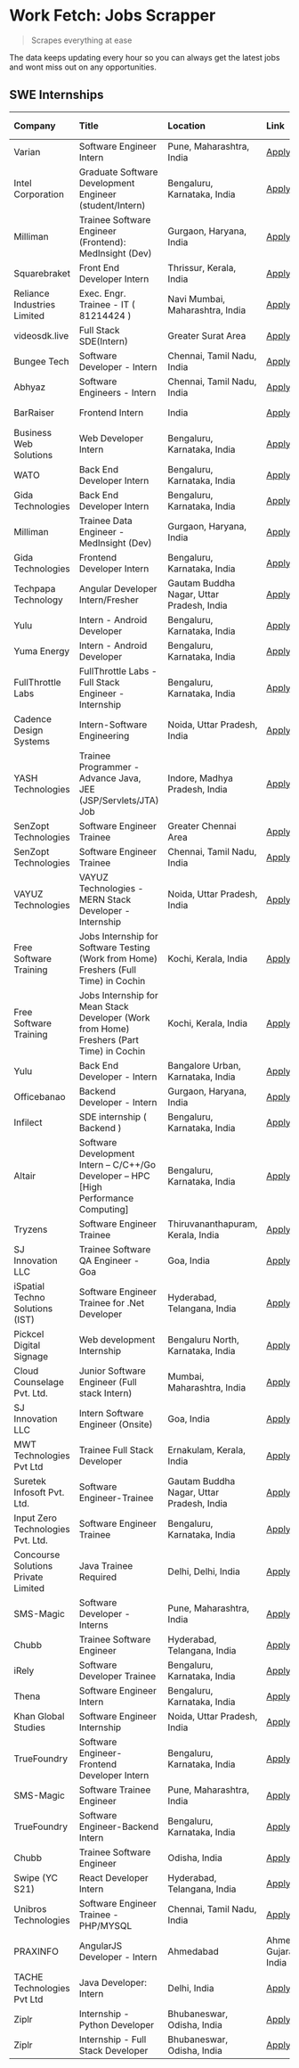 # Work Fetch: Jobs Scrapper
> Scrapes everything at ease

The data keeps updating every hour so you can always get the latest jobs and wont miss out on any opportunities.

## SWE Internships
<!--START_SECTION:workfetch-->
| Company                             | Title                                                                                    | Location                                  | Link                                                                                                                                                                                                                                                                                                                   | Date Posted   |
|:------------------------------------|:-----------------------------------------------------------------------------------------|:------------------------------------------|:-----------------------------------------------------------------------------------------------------------------------------------------------------------------------------------------------------------------------------------------------------------------------------------------------------------------------|:--------------|
| Varian                              | Software Engineer Intern                                                                 | Pune, Maharashtra, India                  | [Apply](https://in.linkedin.com/jobs/view/software-engineer-intern-at-varian-3845773362?refId=hAZ1gSk0qCSu%2FC%2B4y5vp%2Fg%3D%3D&trackingId=AWL7kcDvuaJmHGSZ83NsaA%3D%3D&position=20&pageNum=1&trk=public_jobs_jserp-result_search-card)                                                                               | 2024-03-04    |
| Intel Corporation                   | Graduate Software Development Engineer (student/Intern)                                  | Bengaluru, Karnataka, India               | [Apply](https://in.linkedin.com/jobs/view/graduate-software-development-engineer-student-intern-at-intel-corporation-3844158226?refId=%2Bh4dBXRgS7MSeO09rJGABA%3D%3D&trackingId=uPvuO2UW4XwmABxaawDS4Q%3D%3D&position=14&pageNum=0&trk=public_jobs_jserp-result_search-card)                                           | 2024-03-02    |
| Milliman                            | Trainee Software Engineer (Frontend): MedInsight (Dev)                                   | Gurgaon, Haryana, India                   | [Apply](https://in.linkedin.com/jobs/view/trainee-software-engineer-frontend-medinsight-dev-at-milliman-3792874280?refId=%2Bh4dBXRgS7MSeO09rJGABA%3D%3D&trackingId=hDpPTSB%2Fx0gRdaIP3PlKfw%3D%3D&position=5&pageNum=0&trk=public_jobs_jserp-result_search-card)                                                       | 2024-03-01    |
| Squarebraket                        | Front End Developer Intern                                                               | Thrissur, Kerala, India                   | [Apply](https://in.linkedin.com/jobs/view/front-end-developer-intern-at-squarebraket-3838541191?refId=%2Bh4dBXRgS7MSeO09rJGABA%3D%3D&trackingId=qG6l%2BPPNLUVObN%2FR%2Bpn79g%3D%3D&position=16&pageNum=0&trk=public_jobs_jserp-result_search-card)                                                                     | 2024-02-29    |
| Reliance Industries Limited         | Exec. Engr. Trainee - IT ( 81214424 )                                                    | Navi Mumbai, Maharashtra, India           | [Apply](https://in.linkedin.com/jobs/view/exec-engr-trainee-it-81214424-at-reliance-industries-limited-3842850941?refId=gG5dArEW1HSxK1do2og8gg%3D%3D&trackingId=Yyu3c847ebmgSpdEpRFy%2Fw%3D%3D&position=11&pageNum=2&trk=public_jobs_jserp-result_search-card)                                                         | 2024-02-29    |
| videosdk.live                       | Full Stack SDE(Intern)                                                                   | Greater Surat Area                        | [Apply](https://in.linkedin.com/jobs/view/full-stack-sde-intern-at-videosdk-live-3842945056?refId=%2F12pelyFX%2FE21BQbbkwItw%3D%3D&trackingId=5KFtjOx7LW34%2FZc%2FB4Bltg%3D%3D&position=6&pageNum=3&trk=public_jobs_jserp-result_search-card)                                                                          | 2024-02-29    |
| Bungee Tech                         | Software Developer - Intern                                                              | Chennai, Tamil Nadu, India                | [Apply](https://in.linkedin.com/jobs/view/software-developer-intern-at-bungee-tech-3842220746?refId=gG5dArEW1HSxK1do2og8gg%3D%3D&trackingId=wwV%2Bca6c6KYq0Kf6RvlD3g%3D%3D&position=3&pageNum=2&trk=public_jobs_jserp-result_search-card)                                                                              | 2024-02-28    |
| Abhyaz                              | Software Engineers - Intern                                                              | Chennai, Tamil Nadu, India                | [Apply](https://in.linkedin.com/jobs/view/software-engineers-intern-at-abhyaz-3842331306?refId=gG5dArEW1HSxK1do2og8gg%3D%3D&trackingId=JZq8egUg3mdYwUC7VF3gNw%3D%3D&position=14&pageNum=2&trk=public_jobs_jserp-result_search-card)                                                                                    | 2024-02-28    |
| BarRaiser                           | Frontend Intern                                                                          | India                                     | [Apply](https://in.linkedin.com/jobs/view/frontend-intern-at-barraiser-3830344799?refId=%2F12pelyFX%2FE21BQbbkwItw%3D%3D&trackingId=Wlq%2BRpfAs0SS5PkuOucsfA%3D%3D&position=2&pageNum=3&trk=public_jobs_jserp-result_search-card)                                                                                      | 2024-02-27    |
| Business Web Solutions              | Web Developer Intern                                                                     | Bengaluru, Karnataka, India               | [Apply](https://in.linkedin.com/jobs/view/web-developer-intern-at-business-web-solutions-3839906144?refId=%2Bh4dBXRgS7MSeO09rJGABA%3D%3D&trackingId=4kCmbIyTlK1mtfukaqFE8A%3D%3D&position=20&pageNum=0&trk=public_jobs_jserp-result_search-card)                                                                       | 2024-02-26    |
| WATO                                | Back End Developer Intern                                                                | Bengaluru, Karnataka, India               | [Apply](https://in.linkedin.com/jobs/view/back-end-developer-intern-at-wato-3834852920?refId=gG5dArEW1HSxK1do2og8gg%3D%3D&trackingId=Ys98p8vE6p8Rih3gmdbQbg%3D%3D&position=20&pageNum=2&trk=public_jobs_jserp-result_search-card)                                                                                      | 2024-02-26    |
| Gida Technologies                   | Back End Developer Intern                                                                | Bengaluru, Karnataka, India               | [Apply](https://in.linkedin.com/jobs/view/back-end-developer-intern-at-gida-technologies-3836849295?refId=gG5dArEW1HSxK1do2og8gg%3D%3D&trackingId=TkBeFPPPz7f%2Fc4fomY0Ykg%3D%3D&position=1&pageNum=2&trk=public_jobs_jserp-result_search-card)                                                                        | 2024-02-23    |
| Milliman                            | Trainee Data Engineer - MedInsight (Dev)                                                 | Gurgaon, Haryana, India                   | [Apply](https://in.linkedin.com/jobs/view/trainee-data-engineer-medinsight-dev-at-milliman-3789275187?refId=gG5dArEW1HSxK1do2og8gg%3D%3D&trackingId=TJeEgh%2B45XU17nJaqc6Mug%3D%3D&position=13&pageNum=2&trk=public_jobs_jserp-result_search-card)                                                                     | 2024-02-23    |
| Gida Technologies                   | Frontend Developer Intern                                                                | Bengaluru, Karnataka, India               | [Apply](https://in.linkedin.com/jobs/view/frontend-developer-intern-at-gida-technologies-3836040945?refId=%2Bh4dBXRgS7MSeO09rJGABA%3D%3D&trackingId=TJYD0%2BqYsk0E9BID1OxVBA%3D%3D&position=18&pageNum=0&trk=public_jobs_jserp-result_search-card)                                                                     | 2024-02-21    |
| Techpapa Technology                 | Angular Developer Intern/Fresher                                                         | Gautam Buddha Nagar, Uttar Pradesh, India | [Apply](https://in.linkedin.com/jobs/view/angular-developer-intern-fresher-at-techpapa-technology-3834305862?refId=hAZ1gSk0qCSu%2FC%2B4y5vp%2Fg%3D%3D&trackingId=%2B%2Bp2lJ09bVXwoqs48FCM4A%3D%3D&position=25&pageNum=1&trk=public_jobs_jserp-result_search-card)                                                      | 2024-02-20    |
| Yulu                                | Intern - Android Developer                                                               | Bengaluru, Karnataka, India               | [Apply](https://in.linkedin.com/jobs/view/intern-android-developer-at-yulu-3834459982?refId=hAZ1gSk0qCSu%2FC%2B4y5vp%2Fg%3D%3D&trackingId=qGvHFsuke3mZ7RVXjeiUzw%3D%3D&position=22&pageNum=1&trk=public_jobs_jserp-result_search-card)                                                                                 | 2024-02-19    |
| Yuma Energy                         | Intern - Android Developer                                                               | Bengaluru, Karnataka, India               | [Apply](https://in.linkedin.com/jobs/view/intern-android-developer-at-yuma-energy-3830771896?refId=%2F12pelyFX%2FE21BQbbkwItw%3D%3D&trackingId=8tLkLL1qxbuBVVsZQifjKw%3D%3D&position=16&pageNum=3&trk=public_jobs_jserp-result_search-card)                                                                            | 2024-02-19    |
| FullThrottle Labs                   | FullThrottle Labs - Full Stack Engineer - Internship                                     | Bengaluru, Karnataka, India               | [Apply](https://in.linkedin.com/jobs/view/fullthrottle-labs-full-stack-engineer-internship-at-fullthrottle-labs-3829636016?refId=hAZ1gSk0qCSu%2FC%2B4y5vp%2Fg%3D%3D&trackingId=1I5xrfnI6X1WT8kEtva94g%3D%3D&position=23&pageNum=1&trk=public_jobs_jserp-result_search-card)                                            | 2024-02-17    |
| Cadence Design Systems              | Intern-Software Engineering                                                              | Noida, Uttar Pradesh, India               | [Apply](https://in.linkedin.com/jobs/view/intern-software-engineering-at-cadence-design-systems-3794689056?refId=gG5dArEW1HSxK1do2og8gg%3D%3D&trackingId=wTYsZzwR1BxPQcXxgVCZPw%3D%3D&position=19&pageNum=2&trk=public_jobs_jserp-result_search-card)                                                                  | 2024-02-17    |
| YASH Technologies                   | Trainee Programmer - Advance Java, JEE (JSP/Servlets/JTA) Job                            | Indore, Madhya Pradesh, India             | [Apply](https://in.linkedin.com/jobs/view/trainee-programmer-advance-java-jee-jsp-servlets-jta-job-at-yash-technologies-3811759183?refId=%2Bh4dBXRgS7MSeO09rJGABA%3D%3D&trackingId=GBwvVR%2BhEjdhkQFhSr%2Bi2Q%3D%3D&position=17&pageNum=0&trk=public_jobs_jserp-result_search-card)                                    | 2024-02-13    |
| SenZopt Technologies                | Software Engineer Trainee                                                                | Greater Chennai Area                      | [Apply](https://in.linkedin.com/jobs/view/software-engineer-trainee-at-senzopt-technologies-3827688781?refId=hAZ1gSk0qCSu%2FC%2B4y5vp%2Fg%3D%3D&trackingId=ZPyjRo70I2D%2BuL9Mf8KPIA%3D%3D&position=9&pageNum=1&trk=public_jobs_jserp-result_search-card)                                                               | 2024-02-12    |
| SenZopt Technologies                | Software Engineer Trainee                                                                | Chennai, Tamil Nadu, India                | [Apply](https://in.linkedin.com/jobs/view/software-engineer-trainee-at-senzopt-technologies-3827686880?refId=hAZ1gSk0qCSu%2FC%2B4y5vp%2Fg%3D%3D&trackingId=Hl9m43tRkjjpvYgIjaGxnA%3D%3D&position=19&pageNum=1&trk=public_jobs_jserp-result_search-card)                                                                | 2024-02-12    |
| VAYUZ Technologies                  | VAYUZ Technologies - MERN Stack Developer - Internship                                   | Noida, Uttar Pradesh, India               | [Apply](https://in.linkedin.com/jobs/view/vayuz-technologies-mern-stack-developer-internship-at-vayuz-technologies-3822619356?refId=gG5dArEW1HSxK1do2og8gg%3D%3D&trackingId=bv8I19y%2FrYHpzHMoDUwlSg%3D%3D&position=4&pageNum=2&trk=public_jobs_jserp-result_search-card)                                              | 2024-02-10    |
| Free Software Training              | Jobs Internship for Software Testing (Work from Home) Freshers (Full Time) in Cochin     | Kochi, Kerala, India                      | [Apply](https://in.linkedin.com/jobs/view/jobs-internship-for-software-testing-work-from-home-freshers-full-time-in-cochin-at-free-software-training-3826557030?refId=%2F12pelyFX%2FE21BQbbkwItw%3D%3D&trackingId=G53ZO7EZq89sP3AcJJ8QZg%3D%3D&position=4&pageNum=3&trk=public_jobs_jserp-result_search-card)          | 2024-02-10    |
| Free Software Training              | Jobs Internship for Mean Stack Developer (Work from Home) Freshers (Part Time) in Cochin | Kochi, Kerala, India                      | [Apply](https://in.linkedin.com/jobs/view/jobs-internship-for-mean-stack-developer-work-from-home-freshers-part-time-in-cochin-at-free-software-training-3826556130?refId=%2F12pelyFX%2FE21BQbbkwItw%3D%3D&trackingId=Wi48Cmkc%2BSvhjl9WXo%2FdPQ%3D%3D&position=18&pageNum=3&trk=public_jobs_jserp-result_search-card) | 2024-02-10    |
| Yulu                                | Back End Developer - Intern                                                              | Bangalore Urban, Karnataka, India         | [Apply](https://in.linkedin.com/jobs/view/back-end-developer-intern-at-yulu-3821682220?refId=%2Bh4dBXRgS7MSeO09rJGABA%3D%3D&trackingId=h0XTpgc2C3J3McdCjIRrGg%3D%3D&position=8&pageNum=0&trk=public_jobs_jserp-result_search-card)                                                                                     | 2024-02-04    |
| Officebanao                         | Backend Developer - Intern                                                               | Gurgaon, Haryana, India                   | [Apply](https://in.linkedin.com/jobs/view/backend-developer-intern-at-officebanao-3814263731?refId=%2Bh4dBXRgS7MSeO09rJGABA%3D%3D&trackingId=ifXPEED7LHVCYRAl9odTRg%3D%3D&position=25&pageNum=0&trk=public_jobs_jserp-result_search-card)                                                                              | 2024-01-31    |
| Infilect                            | SDE internship ( Backend )                                                               | Bengaluru, Karnataka, India               | [Apply](https://in.linkedin.com/jobs/view/sde-internship-backend-at-infilect-3815120558?refId=hAZ1gSk0qCSu%2FC%2B4y5vp%2Fg%3D%3D&trackingId=MAGx0kqC4405%2B94WfdKNlw%3D%3D&position=1&pageNum=1&trk=public_jobs_jserp-result_search-card)                                                                              | 2024-01-25    |
| Altair                              | Software Development Intern – C/C++/Go Developer – HPC [High Performance Computing]      | Bengaluru, Karnataka, India               | [Apply](https://in.linkedin.com/jobs/view/software-development-intern-%E2%80%93-c-c%2B%2B-go-developer-%E2%80%93-hpc-high-performance-computing-at-altair-3809167074?refId=%2F12pelyFX%2FE21BQbbkwItw%3D%3D&trackingId=A0iAZG3PSrJ72IIxuHrnKg%3D%3D&position=8&pageNum=3&trk=public_jobs_jserp-result_search-card)     | 2024-01-19    |
| Tryzens                             | Software Engineer Trainee                                                                | Thiruvananthapuram, Kerala, India         | [Apply](https://in.linkedin.com/jobs/view/software-engineer-trainee-at-tryzens-3809363491?refId=hAZ1gSk0qCSu%2FC%2B4y5vp%2Fg%3D%3D&trackingId=w%2BvKhgo5PV7lqLkMj7ap%2Bg%3D%3D&position=12&pageNum=1&trk=public_jobs_jserp-result_search-card)                                                                         | 2024-01-18    |
| SJ Innovation LLC                   | Trainee Software QA Engineer - Goa                                                       | Goa, India                                | [Apply](https://in.linkedin.com/jobs/view/trainee-software-qa-engineer-goa-at-sj-innovation-llc-3804578231?refId=%2F12pelyFX%2FE21BQbbkwItw%3D%3D&trackingId=GBGC624%2B45KJG3WdY5J3mA%3D%3D&position=14&pageNum=3&trk=public_jobs_jserp-result_search-card)                                                            | 2024-01-18    |
| iSpatial Techno Solutions (IST)     | Software Engineer Trainee for .Net Developer                                             | Hyderabad, Telangana, India               | [Apply](https://in.linkedin.com/jobs/view/software-engineer-trainee-for-net-developer-at-ispatial-techno-solutions-ist-3826984352?refId=%2F12pelyFX%2FE21BQbbkwItw%3D%3D&trackingId=qWVHqiQsQldyykxgQcIsQg%3D%3D&position=20&pageNum=3&trk=public_jobs_jserp-result_search-card)                                       | 2024-01-16    |
| Pickcel Digital Signage             | Web development Internship                                                               | Bengaluru North, Karnataka, India         | [Apply](https://in.linkedin.com/jobs/view/web-development-internship-at-pickcel-digital-signage-3826062393?refId=gG5dArEW1HSxK1do2og8gg%3D%3D&trackingId=YG1CUEvGguHmn7wywpXOnw%3D%3D&position=10&pageNum=2&trk=public_jobs_jserp-result_search-card)                                                                  | 2024-01-15    |
| Cloud Counselage Pvt. Ltd.          | Junior Software Engineer (Full stack Intern)                                             | Mumbai, Maharashtra, India                | [Apply](https://in.linkedin.com/jobs/view/junior-software-engineer-full-stack-intern-at-cloud-counselage-pvt-ltd-3803132814?refId=hAZ1gSk0qCSu%2FC%2B4y5vp%2Fg%3D%3D&trackingId=kfmu0X3z4h0p35ohaSgqOA%3D%3D&position=2&pageNum=1&trk=public_jobs_jserp-result_search-card)                                            | 2024-01-11    |
| SJ Innovation LLC                   | Intern Software Engineer (Onsite)                                                        | Goa, India                                | [Apply](https://in.linkedin.com/jobs/view/intern-software-engineer-onsite-at-sj-innovation-llc-3799959011?refId=hAZ1gSk0qCSu%2FC%2B4y5vp%2Fg%3D%3D&trackingId=Ob4O4NNTtipHPRuO2aOOHQ%3D%3D&position=17&pageNum=1&trk=public_jobs_jserp-result_search-card)                                                             | 2024-01-11    |
| MWT Technologies Pvt Ltd            | Trainee Full Stack Developer                                                             | Ernakulam, Kerala, India                  | [Apply](https://in.linkedin.com/jobs/view/trainee-full-stack-developer-at-mwt-technologies-pvt-ltd-3800921715?refId=%2Bh4dBXRgS7MSeO09rJGABA%3D%3D&trackingId=ZLBaPilVjc%2FwqJkNjaB1jw%3D%3D&position=4&pageNum=0&trk=public_jobs_jserp-result_search-card)                                                            | 2024-01-09    |
| Suretek Infosoft Pvt. Ltd.          | Software Engineer-Trainee                                                                | Gautam Buddha Nagar, Uttar Pradesh, India | [Apply](https://in.linkedin.com/jobs/view/software-engineer-trainee-at-suretek-infosoft-pvt-ltd-3800934643?refId=%2Bh4dBXRgS7MSeO09rJGABA%3D%3D&trackingId=b3saWdJvbH%2FMdWIK%2BPMH0Q%3D%3D&position=21&pageNum=0&trk=public_jobs_jserp-result_search-card)                                                            | 2024-01-09    |
| Input Zero Technologies Pvt. Ltd.   | Software Engineer Trainee                                                                | Bengaluru, Karnataka, India               | [Apply](https://in.linkedin.com/jobs/view/software-engineer-trainee-at-input-zero-technologies-pvt-ltd-3800927643?refId=hAZ1gSk0qCSu%2FC%2B4y5vp%2Fg%3D%3D&trackingId=6TcOy%2Fc7aDEM2lmFqnRLBA%3D%3D&position=6&pageNum=1&trk=public_jobs_jserp-result_search-card)                                                    | 2024-01-09    |
| Concourse Solutions Private Limited | Java Trainee Required                                                                    | Delhi, Delhi, India                       | [Apply](https://in.linkedin.com/jobs/view/java-trainee-required-at-concourse-solutions-private-limited-3800941190?refId=gG5dArEW1HSxK1do2og8gg%3D%3D&trackingId=Yze3a%2FR7wd%2Bv0PhSzM%2FopQ%3D%3D&position=24&pageNum=2&trk=public_jobs_jserp-result_search-card)                                                     | 2024-01-09    |
| SMS-Magic                           | Software Developer -Interns                                                              | Pune, Maharashtra, India                  | [Apply](https://in.linkedin.com/jobs/view/software-developer-interns-at-sms-magic-3799485343?refId=hAZ1gSk0qCSu%2FC%2B4y5vp%2Fg%3D%3D&trackingId=vpatnrbyevLmS5unbOAONA%3D%3D&position=11&pageNum=1&trk=public_jobs_jserp-result_search-card)                                                                          | 2024-01-05    |
| Chubb                               | Trainee Software Engineer                                                                | Hyderabad, Telangana, India               | [Apply](https://in.linkedin.com/jobs/view/trainee-software-engineer-at-chubb-3811550279?refId=gG5dArEW1HSxK1do2og8gg%3D%3D&trackingId=tSCCEi4koopmyIfz0zE1lw%3D%3D&position=16&pageNum=2&trk=public_jobs_jserp-result_search-card)                                                                                     | 2023-12-28    |
| iRely                               | Software Developer Trainee                                                               | Bengaluru, Karnataka, India               | [Apply](https://in.linkedin.com/jobs/view/software-developer-trainee-at-irely-3801577534?refId=%2Bh4dBXRgS7MSeO09rJGABA%3D%3D&trackingId=QuqADHaHhwUBMyoRJDfvQw%3D%3D&position=11&pageNum=0&trk=public_jobs_jserp-result_search-card)                                                                                  | 2023-12-22    |
| Thena                               | Software Engineer Intern                                                                 | Bengaluru, Karnataka, India               | [Apply](https://in.linkedin.com/jobs/view/software-engineer-intern-at-thena-3778731751?refId=%2Bh4dBXRgS7MSeO09rJGABA%3D%3D&trackingId=EnYSNVvHdpPC8hFcMMLX%2Bw%3D%3D&position=13&pageNum=0&trk=public_jobs_jserp-result_search-card)                                                                                  | 2023-12-05    |
| Khan Global Studies                 | Software Engineer Internship                                                             | Noida, Uttar Pradesh, India               | [Apply](https://in.linkedin.com/jobs/view/software-engineer-internship-at-khan-global-studies-3766942197?refId=hAZ1gSk0qCSu%2FC%2B4y5vp%2Fg%3D%3D&trackingId=IIgfAczTqflWzIuhbGxC3A%3D%3D&position=21&pageNum=1&trk=public_jobs_jserp-result_search-card)                                                              | 2023-11-27    |
| TrueFoundry                         | Software Engineer- Frontend Developer Intern                                             | Bengaluru, Karnataka, India               | [Apply](https://in.linkedin.com/jobs/view/software-engineer-frontend-developer-intern-at-truefoundry-3790095058?refId=%2Bh4dBXRgS7MSeO09rJGABA%3D%3D&trackingId=nWSZFNcAJNDVqM%2FiasP7hQ%3D%3D&position=12&pageNum=0&trk=public_jobs_jserp-result_search-card)                                                         | 2023-11-24    |
| SMS-Magic                           | Software Trainee Engineer                                                                | Pune, Maharashtra, India                  | [Apply](https://in.linkedin.com/jobs/view/software-trainee-engineer-at-sms-magic-3761409781?refId=hAZ1gSk0qCSu%2FC%2B4y5vp%2Fg%3D%3D&trackingId=gKZm77Hr3BZxFs8WJgMDTg%3D%3D&position=4&pageNum=1&trk=public_jobs_jserp-result_search-card)                                                                            | 2023-11-16    |
| TrueFoundry                         | Software Engineer-Backend Intern                                                         | Bengaluru, Karnataka, India               | [Apply](https://in.linkedin.com/jobs/view/software-engineer-backend-intern-at-truefoundry-3779508170?refId=hAZ1gSk0qCSu%2FC%2B4y5vp%2Fg%3D%3D&trackingId=aR9fJlMdMw%2FYkLFuM7%2B4cQ%3D%3D&position=8&pageNum=1&trk=public_jobs_jserp-result_search-card)                                                               | 2023-11-10    |
| Chubb                               | Trainee Software Engineer                                                                | Odisha, India                             | [Apply](https://in.linkedin.com/jobs/view/trainee-software-engineer-at-chubb-3756335100?refId=%2F12pelyFX%2FE21BQbbkwItw%3D%3D&trackingId=XWWyWKDFj6W43pAwp4LMKg%3D%3D&position=11&pageNum=3&trk=public_jobs_jserp-result_search-card)                                                                                 | 2023-11-02    |
| Swipe (YC S21)                      | React Developer Intern                                                                   | Hyderabad, Telangana, India               | [Apply](https://in.linkedin.com/jobs/view/react-developer-intern-at-swipe-yc-s21-3737600089?refId=%2Bh4dBXRgS7MSeO09rJGABA%3D%3D&trackingId=aeqSIksSjEU9xmbpV3MBLg%3D%3D&position=15&pageNum=0&trk=public_jobs_jserp-result_search-card)                                                                               | 2023-10-13    |
| Unibros Technologies                | Software Engineer Trainee - PHP/MYSQL                                                    | Chennai, Tamil Nadu, India                | [Apply](https://in.linkedin.com/jobs/view/software-engineer-trainee-php-mysql-at-unibros-technologies-3656599241?refId=hAZ1gSk0qCSu%2FC%2B4y5vp%2Fg%3D%3D&trackingId=1uHwfjx5F%2BBSf3lCHsYi2A%3D%3D&position=13&pageNum=1&trk=public_jobs_jserp-result_search-card)                                                    | 2023-06-12    |
| PRAXINFO                            | AngularJS Developer - Intern | Ahmedabad                                                 | Ahmedabad, Gujarat, India                 | [Apply](https://in.linkedin.com/jobs/view/angularjs-developer-intern-ahmedabad-at-praxinfo-3656594961?refId=%2F12pelyFX%2FE21BQbbkwItw%3D%3D&trackingId=2GOv%2BmsPgkmQYUns6Kv7hA%3D%3D&position=7&pageNum=3&trk=public_jobs_jserp-result_search-card)                                                                  | 2023-06-12    |
| TACHE Technologies Pvt Ltd          | Java Developer: Intern                                                                   | Delhi, India                              | [Apply](https://in.linkedin.com/jobs/view/java-developer-intern-at-tache-technologies-pvt-ltd-3627622735?refId=gG5dArEW1HSxK1do2og8gg%3D%3D&trackingId=QF17ibemn%2BGpGZ7in4zWFQ%3D%3D&position=21&pageNum=2&trk=public_jobs_jserp-result_search-card)                                                                  | 2023-06-06    |
| Ziplr                               | Internship - Python Developer                                                            | Bhubaneswar, Odisha, India                | [Apply](https://in.linkedin.com/jobs/view/internship-python-developer-at-ziplr-3645677592?refId=gG5dArEW1HSxK1do2og8gg%3D%3D&trackingId=I2mmgctZUyXZtYZQ9UGrhg%3D%3D&position=7&pageNum=2&trk=public_jobs_jserp-result_search-card)                                                                                    | 2023-06-02    |
| Ziplr                               | Internship - Full Stack Developer                                                        | Bhubaneswar, Odisha, India                | [Apply](https://in.linkedin.com/jobs/view/internship-full-stack-developer-at-ziplr-3645675705?refId=gG5dArEW1HSxK1do2og8gg%3D%3D&trackingId=RfyN3rwA7%2BT14hOPTgQ%2Bfw%3D%3D&position=17&pageNum=2&trk=public_jobs_jserp-result_search-card)                                                                           | 2023-06-02    |
<!--END_SECTION:workfetch-->
